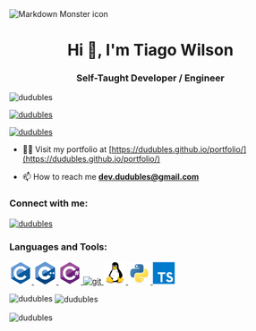 <img src="https://i.redd.it/hnngyi60gojb1.png" alt="Markdown Monster icon" style="float: left; margin-right: 10px;" />
<br>
<h1 align="center">Hi 👋, I'm Tiago Wilson</h1>
<h3 align="center">Self-Taught Developer / Engineer</h3>

<p align="left"> <img src="https://komarev.com/ghpvc/?username=dudubles&label=Profile%20views&color=0e75b6&style=flat" alt="dudubles" /> </p>

<p align="left"> <a href="https://github.com/ryo-ma/github-profile-trophy"><img src="https://github-profile-trophy.vercel.app/?username=dudubles" alt="dudubles" /></a> </p>

<p align="left"> <a href="https://twitter.com/dudubles" target="blank"><img src="https://img.shields.io/twitter/follow/dudubles?logo=twitter&style=for-the-badge" alt="dudubles" /></a> </p>

- 👨‍💻 Visit my portfolio at [https://dudubles.github.io/portfolio/](https://dudubles.github.io/portfolio/)

- 📫 How to reach me **dev.dudubles@gmail.com**

<h3 align="left">Connect with me:</h3>
<p align="left">
<a href="https://twitter.com/dudubles" target="blank"><img align="center" src="https://raw.githubusercontent.com/rahuldkjain/github-profile-readme-generator/master/src/images/icons/Social/twitter.svg" alt="dudubles" height="30" width="40" /></a>
</p>

<h3 align="left">Languages and Tools:</h3>
<p align="left"> <a href="https://www.cprogramming.com/" target="_blank" rel="noreferrer"> <img src="https://raw.githubusercontent.com/devicons/devicon/master/icons/c/c-original.svg" alt="c" width="40" height="40"/> </a> <a href="https://www.w3schools.com/cpp/" target="_blank" rel="noreferrer"> <img src="https://raw.githubusercontent.com/devicons/devicon/master/icons/cplusplus/cplusplus-original.svg" alt="cplusplus" width="40" height="40"/> </a> <a href="https://www.w3schools.com/cs/" target="_blank" rel="noreferrer"> <img src="https://raw.githubusercontent.com/devicons/devicon/master/icons/csharp/csharp-original.svg" alt="csharp" width="40" height="40"/> </a> <a href="https://git-scm.com/" target="_blank" rel="noreferrer"> <img src="https://www.vectorlogo.zone/logos/git-scm/git-scm-icon.svg" alt="git" width="40" height="40"/> </a> <a href="https://www.linux.org/" target="_blank" rel="noreferrer"> <img src="https://raw.githubusercontent.com/devicons/devicon/master/icons/linux/linux-original.svg" alt="linux" width="40" height="40"/> </a> <a href="https://www.python.org" target="_blank" rel="noreferrer"> <img src="https://raw.githubusercontent.com/devicons/devicon/master/icons/python/python-original.svg" alt="python" width="40" height="40"/> </a> <a href="https://www.typescriptlang.org/" target="_blank" rel="noreferrer"> <img src="https://raw.githubusercontent.com/devicons/devicon/master/icons/typescript/typescript-original.svg" alt="typescript" width="40" height="40"/> </a> </p>

<p><img align="left" src="https://github-readme-stats.vercel.app/api/top-langs?username=dudubles&show_icons=true&locale=en&layout=compact" alt="dudubles" /></p>

<p>&nbsp;<img align="center" src="https://github-readme-stats.vercel.app/api?username=dudubles&show_icons=true&locale=en" alt="dudubles" /></p>

<p><img align="center" src="https://github-readme-streak-stats.herokuapp.com/?user=dudubles&" alt="dudubles" /></p>
